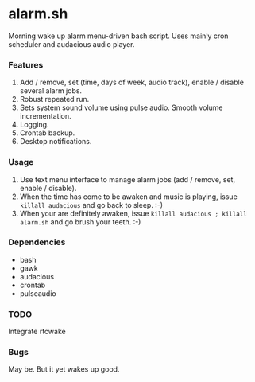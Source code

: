 # alarm.sh
Morning wake up alarm menu-driven bash script. Uses mainly cron scheduler and audacious audio player.

### Features
1. Add / remove, set (time, days of week, audio track), enable / disable several alarm jobs.
2. Robust repeated run.
3. Sets system sound volume using pulse audio. Smooth volume incrementation.
4. Logging.
5. Crontab backup.
6. Desktop notifications.

### Usage
1. Use text menu interface to manage alarm jobs (add / remove, set, enable / disable).
2. When the time has come to be awaken and music is playing, issue `killall audacious` and go back to sleep. :-)
3. When your are definitely awaken, issue `killall audacious ; killall alarm.sh` and go brush your teeth. :-)

### Dependencies
- bash
- gawk
- audacious
- crontab
- pulseaudio

### TODO
Integrate rtcwake

### Bugs
May be. But it yet wakes up good.
